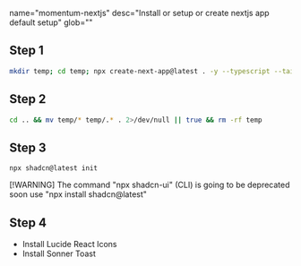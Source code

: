 name="momentum-nextjs"
desc="Install or setup or create nextjs app default setup"
glob=""

## Step 1

```bash
mkdir temp; cd temp; npx create-next-app@latest . -y --typescript --tailwind --eslint --app --use-npm --src-dir --import-alias "@/*" -no --turbopack
```

## Step 2

```bash
cd .. && mv temp/* temp/.* . 2>/dev/null || true && rm -rf temp
```

## Step 3

```
npx shadcn@latest init
```
[!WARNING] The command "npx shadcn-ui" (CLI) is going to be deprecated soon use "npx install shadcn@latest"

## Step 4
- Install Lucide React Icons
- Install Sonner Toast